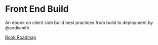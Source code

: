 Front End Build
===============

An ebook on client side build best practices from build to deployment by @andismith.

[Book Roadmap](roadmap.md)
